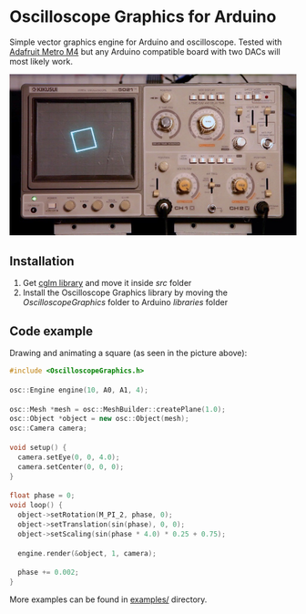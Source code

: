 # Oscilloscope Graphics for Arduino

Simple vector graphics engine for Arduino and oscilloscope. Tested with [Adafruit Metro M4](https://www.adafruit.com/product/3382) but any Arduino compatible board with two DACs will most likely work.

![Picture of oscilloscope running example animation](https://raw.githubusercontent.com/achydenius/oscilloscope-graphics/master/square.jpg)

## Installation

1. Get [cglm library](https://github.com/recp/cglm) and move it inside _src_ folder
2. Install the Oscilloscope Graphics library by moving the _OscilloscopeGraphics_ folder to Arduino _libraries_ folder

## Code example

Drawing and animating a square (as seen in the picture above):

```cpp
#include <OscilloscopeGraphics.h>

osc::Engine engine(10, A0, A1, 4);

osc::Mesh *mesh = osc::MeshBuilder::createPlane(1.0);
osc::Object *object = new osc::Object(mesh);
osc::Camera camera;

void setup() {
  camera.setEye(0, 0, 4.0);
  camera.setCenter(0, 0, 0);
}

float phase = 0;
void loop() {
  object->setRotation(M_PI_2, phase, 0);
  object->setTranslation(sin(phase), 0, 0);
  object->setScaling(sin(phase * 4.0) * 0.25 + 0.75);

  engine.render(&object, 1, camera);

  phase += 0.002;
}
```

More examples can be found in [examples/](examples/) directory.
